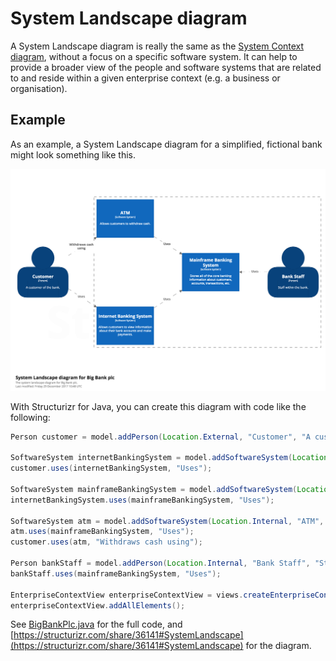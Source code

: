 # System Landscape diagram

A System Landscape diagram is really the same as the [System Context diagram](system-context-diagram.md), without a focus on a specific software system. It can help to provide a broader view of the people and software systems that are related to and reside within a given enterprise context (e.g. a business or organisation).

## Example

As an example, a System Landscape diagram for a simplified, fictional bank might look something like this.

![An example System Landscape diagram](images/system-landscape-diagram-1.png)

With Structurizr for Java, you can create this diagram with code like the following:

```java
Person customer = model.addPerson(Location.External, "Customer", "A customer of the bank.");

SoftwareSystem internetBankingSystem = model.addSoftwareSystem(Location.Internal, "Internet Banking System", "Allows customers to view information about their bank accounts and make payments.");
customer.uses(internetBankingSystem, "Uses");

SoftwareSystem mainframeBankingSystem = model.addSoftwareSystem(Location.Internal, "Mainframe Banking System", "Stores all of the core banking information about customers, accounts, transactions, etc.");
internetBankingSystem.uses(mainframeBankingSystem, "Uses");

SoftwareSystem atm = model.addSoftwareSystem(Location.Internal, "ATM", "Allows customers to withdraw cash.");
atm.uses(mainframeBankingSystem, "Uses");
customer.uses(atm, "Withdraws cash using");

Person bankStaff = model.addPerson(Location.Internal, "Bank Staff", "Staff within the bank.");
bankStaff.uses(mainframeBankingSystem, "Uses");

EnterpriseContextView enterpriseContextView = views.createEnterpriseContextView("EnterpriseContext", "The system context diagram for the Internet Banking System.");
enterpriseContextView.addAllElements();
```

See [BigBankPlc.java](https://github.com/structurizr/java/blob/master/structurizr-examples/src/com/structurizr/example/BigBankPlc.java) for the full code, and [https://structurizr.com/share/36141#SystemLandscape](https://structurizr.com/share/36141#SystemLandscape) for the diagram.